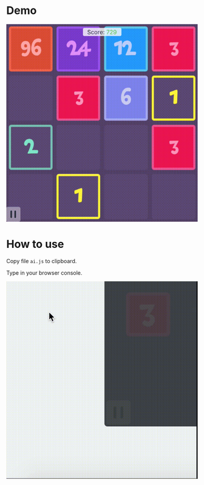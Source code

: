 # Demo

![How to use](https://raw.githubusercontent.com/thekiba/gamee-3-3-ai/master/demo.gif)


# How to use

Copy file `ai.js` to clipboard.

Type in your browser console.

![How to use](https://raw.githubusercontent.com/thekiba/gamee-3-3-ai/master/how-to-use.gif)
